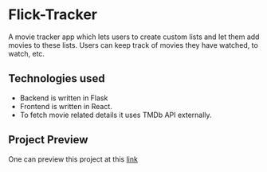 # Flick-Tracker
A movie tracker app which lets users to create custom lists and let them add movies to these lists. Users can keep track of movies they have watched, to watch, etc.

## Technologies used
 - Backend is written in Flask
 - Frontend is written in React.
 - To fetch movie related details it uses TMDb API externally.

## Project Preview
One can preview this project at this [link](http://flick-tracker.herokuapp.com/ "link")
